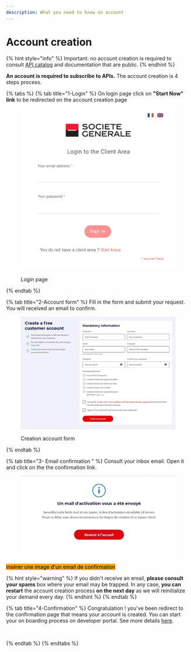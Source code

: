 ```yaml
---
description: What you need to know on account
---
```


# Account creation

{% hint style="info" %}
Important: no account creation is required to consult [API catalog](api-portal-get-api-your-keys.md#1-access-catalog) and documentation that are public.&#x20;
{% endhint %}

**An account is required to subscribe to APIs.** The account creation is 4 steps process.&#x20;

{% tabs %}
{% tab title="1-Login" %}
On login page click on **"Start Now" link** to be redirected on the account creation page

<figure><img src="../../.gitbook/assets/Annotation 2023-04-24 150143.jpg" alt=""><figcaption><p>Login page</p></figcaption></figure>
{% endtab %}

{% tab title="2-Account form" %}
Fill in the form and submit your request. You will received an email to confirm.

<figure><img src="../../.gitbook/assets/formulaire creation compte EN.jpg" alt=""><figcaption><p>Creation account form</p></figcaption></figure>
{% endtab %}

{% tab title="3- Email confirmation " %}
Consult your inbox email. Open it and click on the the confirmation link.&#x20;

<figure><img src="../../.gitbook/assets/mail activation.jpg" alt=""><figcaption></figcaption></figure>

<mark style="background-color:orange;">insérer une image d'un email de confirmation</mark>

{% hint style="warning" %}
If you didn't receive an email, **please consult your spams** box where your email may be trapped. In any case, **you can restart** the account creation process **on the next day** as we will reinitialize your demand every day. &#x20;
{% endhint %}
{% endtab %}

{% tab title="4-Confirmation" %}
Congratulation ! you've been redirect to the confirmation page that means your account is created. You can start your on boarding process on developer portal. See more details [here](on-boarding-api.md).

<figure><img src="../../.gitbook/assets/message compte activé.jpg" alt=""><figcaption></figcaption></figure>
{% endtab %}
{% endtabs %}

